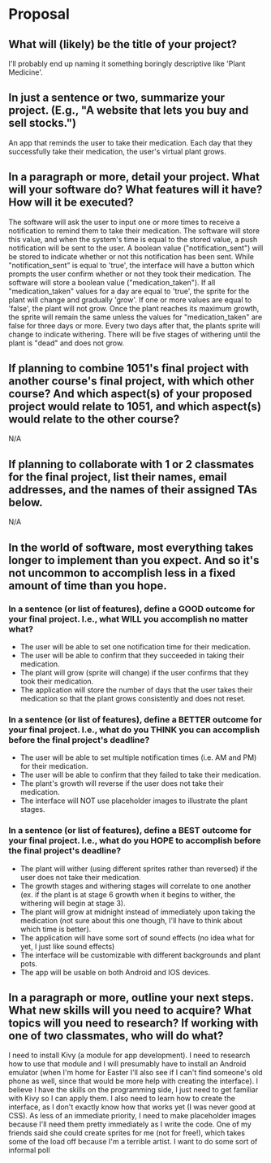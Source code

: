 # Proposal

## What will (likely) be the title of your project?

I'll probably end up naming it something boringly descriptive like 'Plant Medicine'. 

## In just a sentence or two, summarize your project. (E.g., "A website that lets you buy and sell stocks.")

An app that reminds the user to take their medication. Each day that they successfully take their medication, the user's virtual plant grows.

## In a paragraph or more, detail your project. What will your software do? What features will it have? How will it be executed?

The software will ask the user to input one or more times to receive a notification to remind them to take their medication. The software will store this value, and when the system's time is equal to the stored value, a push notification will be sent to the user. A boolean value ("notification_sent") will be stored to indicate whether or not this notification has been sent. While "notification_sent" is equal to 'true', the interface will have a button which prompts the user confirm whether or not they took their medication. The software will store a boolean value ("medication_taken"). If all "medication_taken" values for a day are equal to 'true', the sprite for the plant will change and gradually 'grow'. If one or more values are equal to 'false', the plant will not grow. Once the plant reaches its maximum growth, the sprite will remain the same unless the values for "medication_taken" are false for three days or more. Every two days after that, the plants sprite will change to indicate withering. There will be five stages of withering until the plant is "dead" and does not grow. 

## If planning to combine 1051's final project with another course's final project, with which other course? And which aspect(s) of your proposed project would relate to 1051, and which aspect(s) would relate to the other course?

N/A

## If planning to collaborate with 1 or 2 classmates for the final project, list their names, email addresses, and the names of their assigned TAs below.

N/A

## In the world of software, most everything takes longer to implement than you expect. And so it's not uncommon to accomplish less in a fixed amount of time than you hope.

### In a sentence (or list of features), define a GOOD outcome for your final project. I.e., what WILL you accomplish no matter what?

- The user will be able to set one notification time for their medication.
- The user will be able to confirm that they succeeded in taking their medication.
- The plant will grow (sprite will change) if the user confirms that they took their medication.
- The application will store the number of days that the user takes their medication so that the plant grows consistently and does not reset.

### In a sentence (or list of features), define a BETTER outcome for your final project. I.e., what do you THINK you can accomplish before the final project's deadline?

- The user will be able to set multiple notification times (i.e. AM and PM) for their medication.
- The user will be able to confirm that they failed to take their medication.
- The plant's growth will reverse if the user does not take their medication.
- The interface will NOT use placeholder images to illustrate the plant stages.

### In a sentence (or list of features), define a BEST outcome for your final project. I.e., what do you HOPE to accomplish before the final project's deadline?

- The plant will wither (using different sprites rather than reversed) if the user does not take their medication.
- The growth stages and withering stages will correlate to one another (ex. if the plant is at stage 6 growth when it begins to wither, the withering will begin at stage 3).
- The plant will grow at midnight instead of immediately upon taking the medication (not sure about this one though, I'll have to think about which time is better).
- The application will have some sort of sound effects (no idea what for yet, I just like sound effects)
- The interface will be customizable with different backgrounds and plant pots.
- The app will be usable on both Android and IOS devices.

## In a paragraph or more, outline your next steps. What new skills will you need to acquire? What topics will you need to research? If working with one of two classmates, who will do what?

I need to install Kivy (a module for app development). I need to research how to use that module and I will presumably have to install an Android emulator (when I'm home for Easter I'll also see if I can't find someone's old phone as well, since that would be more help with creating the interface). I believe I have the skills on the programming side, I just need to get familiar with Kivy so I can apply them. I also need to learn how to create the interface, as I don't exactly know how that works yet (I was never good at CSS). As less of an immediate priority, I need to make placeholder images because I'll need them pretty immediately as I write the code. One of my friends said she could create sprites for me (not for free!), which takes some of the load off because I'm a terrible artist. I want to do some sort of informal poll 

